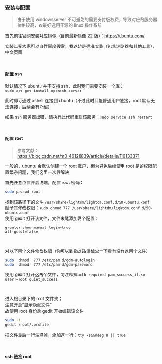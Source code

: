### 安装与配置

> 由于使用 windowsserver 不可避免的需要支付版权费，导致对应的服务器价格较高，故最好选用开源的 linux 操作系统

首先前往官网安装对应镜像（目前最新镜像 22 版）：https://ubuntu.com/

安装过程大家可以自行百度搜索，我这边是标准安装（包含浏览器和其他工具），中文页面

<br>

#### 配置 ssh

默认情况下 ubuntu 并不支持 ssh，此时我们需要安装一个库：  
`sudo apt-get install openssh-server`

此时即可通过 xshell 连接到 ubuntu（不过此时只能普通用户链接，root 默认无法连接，后续会有介绍）

如果 ssh 服务器出错，请执行此代码重启该服务：`sudo service ssh restart`

<br>

#### 配置 root

> 参考文献：https://blog.csdn.net/m0_46128839/article/details/116133371

一般的，ubuntu 会默认创建一个 root 账户，但为避免后续使用 root 是的权限配置繁杂问题，我们这里一次性解决

首先任意位置开启终端，配置 root 密码：

```sh
sudo passwd root
```

找到该路径下的文件 `/usr/share/lightdm/lightdm.conf.d/50-ubuntu.conf`  
赋予其修改权限：`sudo chmod 777 /usr/share/lightdm/lightdm.conf.d/50-ubuntu.conf`  
使用 gedit 打开该文件，文件末尾添加两个配置：

```
greeter-show-manual-login=true
all-guest=false
```

<br>

对以下两个文件修改权限（你可以到指定路径检查一下看有没有这两个文件）

```sh
sudo  chmod  777 /etc/pam.d/gdm-autologin
sudo  chmod  777 /etc/pam.d/gdm-password

```

使用 gedit 打开这两个文件，均注释掉`auth required pam_success_if.so user!=root quiet_success`

<br>

进入根目录下的 root 文件夹；  
注意开启“显示隐藏文件”  
故使用 root 身份后 gedit 开始编辑该文件

```sh
sudo -i
gedit /root/.profile
```

把文件最后一行注释掉，添加这一行：`tty -s&&mesg n || true`

<br>

#### ssh 链接 root
